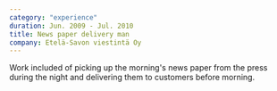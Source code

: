 ```yaml
---
category: "experience"
duration: Jun. 2009 - Jul. 2010
title: News paper delivery man
company: Etelä-Savon viestintä Oy
---
```


Work included of picking up the morning's news paper from the press during the night and delivering
them to customers before morning.